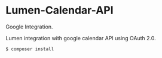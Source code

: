 # Lumen-Calendar-API 
Google Integration.

Lumen integration with google calendar API using OAuth 2.0.

```sh
$ composer install

```


